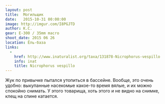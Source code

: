 ```yaml
---
layout: post
title:  Могильщик
date:   2015-10-31 00:00:00
image: http://imgur.com/I8PGJTD
author: К.С.
gear: E-300 / 35mm macro
shoot_date: 2015 06 26
location: Ёль-база
links:
  -
    href: http://www.inaturalist.org/taxa/131878-Nicrophorus-vespillo
    info: inat
    title: Nicrophorus vespillo
---
```


Жук по привычке пытался утопиться в бассейне. Вообще, это очень удобно: выкупанные насекомые какое-то время вялые, и их можно спокойно снимать. У этого товарища, хоть этого и не видно на снимке, клещ на спине катается.
